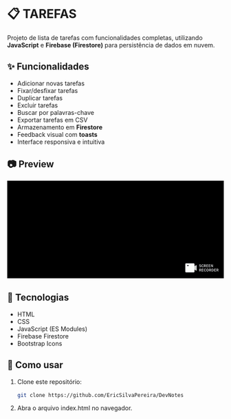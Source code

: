 # 📋 TAREFAS

Projeto de lista de tarefas com funcionalidades completas, utilizando **JavaScript** e **Firebase (Firestore)** para persistência de dados em nuvem.

## ✨ Funcionalidades

- Adicionar novas tarefas
- Fixar/desfixar tarefas
- Duplicar tarefas
- Excluir tarefas
- Buscar por palavras-chave
- Exportar tarefas em CSV
- Armazenamento em **Firestore**
- Feedback visual com **toasts**
- Interface responsiva e intuitiva

## 📷 Preview

![preview do projeto](devNotes.gif)

## 🚀 Tecnologias

- HTML
- CSS
- JavaScript (ES Modules)
- Firebase Firestore
- Bootstrap Icons

## 📁 Como usar

1. Clone este repositório:

   ```bash
   git clone https://github.com/EricSilvaPereira/DevNotes

   ```

2. Abra o arquivo index.html no navegador.
